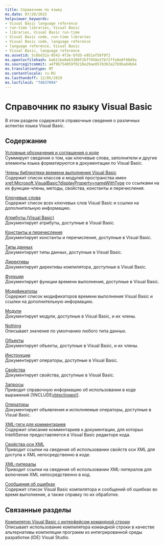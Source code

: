 ```yaml
---
title: Справочник по языку
ms.date: 07/20/2015
helpviewer_keywords:
- Visual Basic language reference
- run-time libraries, Visual Basic
- libraries, Visual Basic run-time
- Visual Basic code, run-time libraries
- Visual Basic code, language reference
- language reference, Visual Basic
- Visual Basic, language reference
ms.assetid: 5c6bd31a-9542-4f3e-bfd5-e951af58f0f2
ms.openlocfilehash: ba611be8e63380f2bff958e37b72ffe8e0f90d9a
ms.sourcegitcommit: a4f9b754059f0210e29ae0578363a27b9ba84b64
ms.translationtype: MT
ms.contentlocale: ru-RU
ms.lasthandoff: 12/05/2019
ms.locfileid: "74837094"
---
```

# <a name="visual-basic-language-reference"></a>Справочник по языку Visual Basic

В этом разделе содержатся справочные сведения о различных аспектах языка Visual Basic.  
  
## <a name="in-this-section"></a>Содержание  

 [Условные обозначения и соглашения о коде](../../visual-basic/language-reference/typographic-and-code-conventions.md)  
 Суммирует сведения о том, как ключевые слова, заполнители и другие элементы языка форматируются в документации по Visual Basic.  
  
 [Члены библиотеки времени выполнения Visual Basic](../../visual-basic/language-reference/runtime-library-members.md)  
 Содержит список классов и модулей пространства имен <xref:Microsoft.VisualBasic?displayProperty=nameWithType> со ссылками на их функции-члены, методы, свойства, константы и перечисления.  
  
 [Ключевые слова](../../visual-basic/language-reference/keywords/index.md)  
 Содержит список всех ключевых слов Visual Basic и ссылки на дополнительную информацию.  
  
 [Атрибуты (Visual Basic)](../../visual-basic/language-reference/attributes.md)  
 Документирует атрибуты, доступные в Visual Basic.  
  
 [Константы и перечисления](../../visual-basic/language-reference/constants-and-enumerations.md)  
 Документирует константы и перечисления, доступные в Visual Basic.  
  
 [Типы данных](../../visual-basic/language-reference/data-types/index.md)  
 Документирует типы данных, доступные в Visual Basic.  
  
 [Директивы](../../visual-basic/language-reference/directives/index.md)  
 Документирует директивы компилятора, доступные в Visual Basic.  
  
 [Функции](../../visual-basic/language-reference/functions/index.md)  
 Документирует функции времени выполнения, доступные в Visual Basic.  
  
 [Модификаторы](../../visual-basic/language-reference/modifiers/index.md)  
 Содержит список модификаторов времени выполнения Visual Basic и ссылки на дополнительную информацию.  
  
 [Модули](../../visual-basic/language-reference/modules.md)  
 Документирует модули, доступные в Visual Basic, и их члены.  
  
 [Nothing](../../visual-basic/language-reference/nothing.md)  
 Описывает значение по умолчанию любого типа данных.  
  
 [Объекты](../../visual-basic/language-reference/objects/index.md)  
 Документирует объекты, доступные в Visual Basic, и их члены.  
  
 [Инструкции](../../visual-basic/language-reference/operators/index.md)  
 Документирует операторы, доступные в Visual Basic.  
  
 [Свойства](../../visual-basic/language-reference/properties.md)  
 Документирует свойства, доступные в Visual Basic.  
  
 [Запросы](../../visual-basic/language-reference/queries/index.md)  
 Приводит справочную информацию об использовании в коде выражений [!INCLUDE[vbteclinqext](~/includes/vbteclinqext-md.md)].  
  
 [Операторы](../../visual-basic/language-reference/statements/index.md)  
 Документирует объявления и исполняемые операторы, доступные в Visual Basic.  
  
 [XML-теги для комментариев](../../visual-basic/language-reference/xmldoc/index.md)  
 Содержит описание комментариев к документации, для которых IntelliSense предоставляется в Visual Basic редакторе кода.  
  
 [Свойства оси XML](../../visual-basic/language-reference/xml-axis/index.md)  
 Приводит ссылки на сведения об использовании свойств оси XML для доступа к XML непосредственно в коде.  
  
 [XML-литералы](../../visual-basic/language-reference/xml-literals/index.md)  
 Приводит ссылки на сведения об использовании XML-литералов для включения XML непосредственно в код.  
  
 [Сообщения об ошибках](../../visual-basic/language-reference/error-messages/index.md)  
 Содержит список Visual Basic компилятора и сообщений об ошибках во время выполнения, а также справку по их обработке.  
  
## <a name="related-sections"></a>Связанные разделы  

 [Компилятор Visual Basic с интерфейсом командной строки](../../visual-basic/reference/command-line-compiler/index.md)  
 Описывает использование компилятора командной строки в качестве альтернативы компиляции программ из интегрированной среды разработки (IDE) Visual Studio.
